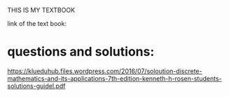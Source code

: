 THIS IS MY TEXTBOOK 
 
 link of the text book: 
 
 # questions and solutions:
https://klueduhub.files.wordpress.com/2016/07/soloution-discrete-mathematics-and-its-applications-7th-edition-kenneth-h-rosen-students-solutions-guidel.pdf
